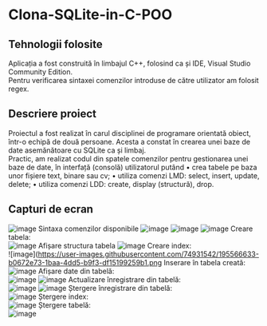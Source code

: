 # Clona-SQLite-in-C-POO
## Tehnologii folosite
Aplicația a fost construită în limbajul C++, folosind ca și IDE, Visual Studio Community Edition.<br/>
Pentru verificarea sintaxei comenzilor introduse de către utilizator am folosit regex.<br/>
## Descriere proiect
Proiectul a fost realizat în carul disciplinei de programare orientată obiect, într-o echipă de două persoane. Acesta a constat în crearea unei baze de date asemănătoare cu SQLite ca și limbaj.<br/>
Practic, am realizat codul din spatele comenzilor pentru gestionarea unei baze de date, în interfață (consolă) utilizatorul putând 
• crea tabele pe baza unor fișiere text, binare sau cv;
• utiliza comenzi LMD: select, insert, update, delete;
• utiliza comenzi LDD: create, display (structură), drop.<br/>
## Capturi de ecran
![image](https://user-images.githubusercontent.com/74931542/195564005-08c713a9-9ba2-46ce-b312-f2f75e9221c1.png)
Sintaxa comenzilor disponibile
![image](https://user-images.githubusercontent.com/74931542/195564157-16f20ef9-581f-47a4-823f-5ad2a5f0e3d2.png)
![image](https://user-images.githubusercontent.com/74931542/195564349-b9225cc7-9778-4750-bb2e-02fb4d9d3520.png)
![image](https://user-images.githubusercontent.com/74931542/195564459-c8d9a833-2776-4e46-8928-267e04636d2e.png)
Creare tabela:<br/>
![image](https://user-images.githubusercontent.com/74931542/195566128-df6b49b4-5a36-4d70-92ee-897470716f6b.png)
Afișare structura tabela
![image](https://user-images.githubusercontent.com/74931542/195566298-86d65804-8817-444d-95f1-f17fd5340d47.png)
Creare index:<br/>
![image](https://user-images.githubusercontent.com/74931542/195566633-b0672e73-1baa-4dd5-b9f3-df15199259b1.png
Inserare în tabela creată:<br/>
![image](https://user-images.githubusercontent.com/74931542/195567270-75470646-93f2-4991-b691-6469ab402b41.png)
Afișare date din tabelă:<br/>
![image](https://user-images.githubusercontent.com/74931542/195567440-499de72e-fd3b-4a25-aa8f-6f74356eee5f.png)
![image](https://user-images.githubusercontent.com/74931542/195567645-80b916c0-f35a-4484-b1ce-4fc2cad80ee6.png)
Actualizare înregistrare din tabelă:<br/>
![image](https://user-images.githubusercontent.com/74931542/195568076-8de1d65c-ab8b-4854-90b5-a00e4cd10ebe.png)
![image](https://user-images.githubusercontent.com/74931542/195568205-bc1fb92d-8bf3-4c07-afdf-c20ceb676a28.png)
Ștergere înregistrare din tabelă:<br/>
![image](https://user-images.githubusercontent.com/74931542/195568413-e5053095-44bb-432a-9ab5-163a60d60374.png)
Ștergere index:<br/>
![image](https://user-images.githubusercontent.com/74931542/195568594-7e12556c-afed-49e0-a708-2af6a30c009a.png)
Ștergere tabelă:<br/>
![image](https://user-images.githubusercontent.com/74931542/195568914-84aaca6d-1def-42cf-9ba4-2d2d2d4926c3.png)

